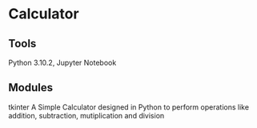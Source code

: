 # Calculator
## Tools
Python 3.10.2, Jupyter Notebook
## Modules
tkinter
A Simple Calculator designed in Python to perform operations like addition, subtraction, mutiplication and division

